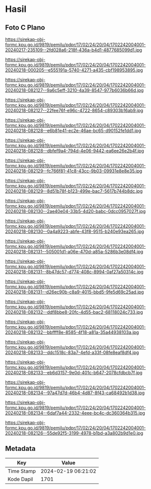# Hasil

## Foto C Plano

https://sirekap-obj-formc.kpu.go.id/9819/pemilu/pdpr/17/02/24/20/04/1702242004001-20240217-235109--2fd028a6-218f-436a-b4d1-4877685099d1.jpg

https://sirekap-obj-formc.kpu.go.id/9819/pemilu/pdpr/17/02/24/20/04/1702242004001-20240218-000205--e555191a-5740-4271-a435-cbf198953895.jpg

https://sirekap-obj-formc.kpu.go.id/9819/pemilu/pdpr/17/02/24/20/04/1702242004001-20240218-082127--9a6c5eff-3210-4a39-8547-977b6036b66d.jpg

https://sirekap-obj-formc.kpu.go.id/9819/pemilu/pdpr/17/02/24/20/04/1702242004001-20240218-082127--22fee76f-e96c-4722-8654-c89303b16ab9.jpg

https://sirekap-obj-formc.kpu.go.id/9819/pemilu/pdpr/17/02/24/20/04/1702242004001-20240218-082128--e6b81e41-ec2e-46ae-bc65-d90152fe1dd1.jpg

https://sirekap-obj-formc.kpu.go.id/9819/pemilu/pdpr/17/02/24/20/04/1702242004001-20240218-082128--dbfef9a4-794d-4e06-9442-ea6ee26e2b4f.jpg

https://sirekap-obj-formc.kpu.go.id/9819/pemilu/pdpr/17/02/24/20/04/1702242004001-20240218-082129--fc766f81-41c8-43cc-9b03-09931e8e8e35.jpg

https://sirekap-obj-formc.kpu.go.id/9819/pemilu/pdpr/17/02/24/20/04/1702242004001-20240218-082129--8d51b78f-b123-499e-bac7-5617b744b8dc.jpg

https://sirekap-obj-formc.kpu.go.id/9819/pemilu/pdpr/17/02/24/20/04/1702242004001-20240218-082130--2ae40e04-33b5-4d20-babc-0dcc0957027f.jpg

https://sirekap-obj-formc.kpu.go.id/9819/pemilu/pdpr/17/02/24/20/04/1702242004001-20240218-082130--0a4a9223-abfe-43f8-9515-b240e93ea265.jpg

https://sirekap-obj-formc.kpu.go.id/9819/pemilu/pdpr/17/02/24/20/04/1702242004001-20240218-082131--505001d1-a06e-470d-a85a-5286b3e08df4.jpg

https://sirekap-obj-formc.kpu.go.id/9819/pemilu/pdpr/17/02/24/20/04/1702242004001-20240218-082131--8b47dc57-d774-408c-8994-0af27a50314c.jpg

https://sirekap-obj-formc.kpu.go.id/9819/pemilu/pdpr/17/02/24/20/04/1702242004001-20240218-082131--d26ec90b-c8a9-4015-bbd5-9fe5d69c25ad.jpg

https://sirekap-obj-formc.kpu.go.id/9819/pemilu/pdpr/17/02/24/20/04/1702242004001-20240218-082132--ddf8bbe8-20fc-4d55-bac2-68118024c733.jpg

https://sirekap-obj-formc.kpu.go.id/9819/pemilu/pdpr/17/02/24/20/04/1702242004001-20240218-082132--bbffff8e-8585-4f18-a81a-35a44938103a.jpg

https://sirekap-obj-formc.kpu.go.id/9819/pemilu/pdpr/17/02/24/20/04/1702242004001-20240218-082133--ddc1518c-83a7-4efd-a33f-08fe8eaf8df4.jpg

https://sirekap-obj-formc.kpu.go.id/9819/pemilu/pdpr/17/02/24/20/04/1702242004001-20240218-082133--eb6d3157-9e0d-401c-b647-2078cfdbcb7f.jpg

https://sirekap-obj-formc.kpu.go.id/9819/pemilu/pdpr/17/02/24/20/04/1702242004001-20240218-082134--97a47d7d-46b4-4d87-8f43-ca68492b1d38.jpg

https://sirekap-obj-formc.kpu.go.id/9819/pemilu/pdpr/17/02/24/20/04/1702242004001-20240218-082134--6daf7a44-2332-4eee-bc4c-dc360364b315.jpg

https://sirekap-obj-formc.kpu.go.id/9819/pemilu/pdpr/17/02/24/20/04/1702242004001-20240218-082126--55de92f5-3199-4978-b1bd-a3a802b9d1e0.jpg


## Metadata

| Key        | Value               |
| ---------- | ------------------- |
| Time Stamp | 2024-02-19 06:21:02 |
| Kode Dapil | 1701                |



